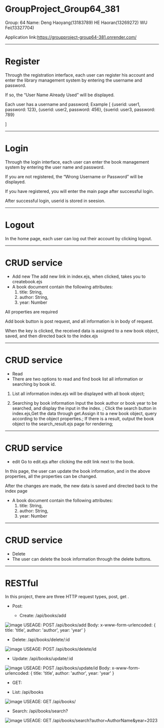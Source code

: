 # GroupProject_Group64_381

Group: 64
Name: 
Deng Haoyang(13183789)
HE Haoran(13269272)
WU Fei(13327704)

Application link:https://groupproject-group64-381.onrender.com/

********************************************
# Register
Through the registration interface, each user can register his account and enter the library management system by entering the username and password.

If so, the “User Name Already Used” will be displayed.

Each user has a username and password;
Example
[
	{userid: user1, password: 123},
	{userid: user2, password: 456},
	{suerid: user3, password: 789}

]

********************************************
# Login
Through the login interface, each user can enter the book management system by entering the user name and password.

If you are not registered, the “Wrong Username or Password” will be displayed.

If you have registered, you will enter the main page after successful login.

After successful login, userid is stored in seesion.

********************************************
# Logout
In the home page, each user can log out their account by clicking logout.

********************************************
# CRUD service
- Add new
The add new link in index.ejs, when clicked, takes you to createbook.ejs
-	A book document  contain the following attributes: 
	1)	title: String,
   	2)	author: String,
	3)	year: Number

All properties are required

Add book button is post request, and all information is in body of request.

When the key is clicked, the received data is assigned to a new book object, saved, and then directed back to the index.ejs

********************************************
# CRUD service
- Read
-  There are two options to read and find book list all information or searching by book id.

1) List all information
index.ejs will be displayed with all book object;


2) Searching by book information
Input the book author or book year to be searched, and display the input in the index. ;
Click the search button in index.ejs,Get the data through get.Assign it to a new book object, query according to the object properties.;
If there is a result, output the book object to the search_result.ejs page for rendering;


********************************************
# CRUD service
- edit
Go to edit.ejs after clicking the edit link next to the book. 

In this page, the user can update the book information, and in the above properties, all the properties can be changed.

 After the changes are made, the new data is saved and directed back to the index page

-	A book document  contain the following attributes: 
	1)	title: String,
   	2)	author: String,
	3)	year: Number

********************************************
# CRUD service
- Delete
-	The user can delete the book information through the delete buttons.

********************************************
# RESTful
In this project, there are three HTTP request types, post, get .
- Post:

  - Create:	/api/books/add

![image](https://github.com/a757814283/GroupProject_Group64_381/assets/31002826/1a163e4e-80b3-41ab-ad40-2b162bdeb0aa)
USEAGE: POST /api/books/add
Body: x-www-form-urlencoded: { title: 'title', author: 'author', year: 'year' }

 - Delete:	/api/books/delete/:id

![image](https://github.com/a757814283/GroupProject_Group64_381/assets/31002826/d746565a-9d02-4895-bcc7-42ccc6f22840)
USEAGE: POST /api/books/delete/id

 - Update:	/api/books/update/:id

![image](https://github.com/a757814283/GroupProject_Group64_381/assets/31002826/c4ea03d5-c4b0-40f4-bc49-045ec9997815)
USEAGE: POST /api/books/update/id
Body: x-www-form-urlencoded: { title: 'title', author: 'author', year: 'year' }

- GET:

 - List: /api/books

![image](https://github.com/a757814283/GroupProject_Group64_381/assets/31002826/2189fcdd-1f9b-420c-bfba-9475aefacbef)
USEAGE: GET /api/books/

- Search:  /api/books/search?

![image](https://github.com/a757814283/GroupProject_Group64_381/assets/31002826/71a062d0-bd14-4769-a4a8-4f3206e98a9d)
USEAGE: GET /api/books/search?author=AuthorName&year=2023


